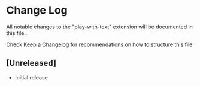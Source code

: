 # Change Log

All notable changes to the "play-with-text" extension will be documented in this file.

Check [Keep a Changelog](http://keepachangelog.com/) for recommendations on how to structure this file.

## [Unreleased]

- Initial release
